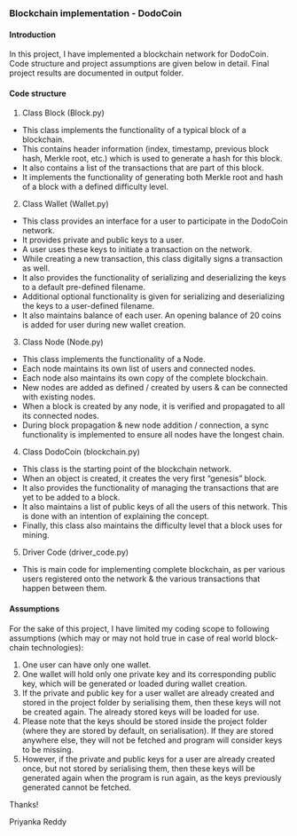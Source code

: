 
### Blockchain implementation - DodoCoin


#### Introduction 

In this project, I have implemented a blockchain network for DodoCoin. Code structure and project assumptions are given below in detail. Final project results are documented in output folder.



#### Code structure

1. Class Block (Block.py) 
  - This class implements the functionality of a typical block of a blockchain. 
  - This contains header information (index, timestamp, previous block hash, Merkle root, etc.) which is used to generate a hash for this block. 
  - It also contains a list of the transactions that are part of this block. 
  - It implements the functionality of generating both Merkle root and hash of a block with a defined difficulty level. 

2. Class Wallet (Wallet.py) 
  - This class provides an interface for a user to participate in the DodoCoin network. 
  - It provides private and public keys to a user. 
  - A user uses these keys to initiate a transaction on the network. 
  - While creating a new transaction, this class digitally signs a transaction as well. 
  - It also provides the functionality of serializing and deserializing the keys to a default   pre-defined filename.
  - Additional optional functionality is given for serializing and deserializing the keys to a user-defined filename.
  - It also maintains balance of each user. An opening balance of 20 coins is added for user during new wallet creation.

3. Class Node (Node.py) 
  - This class implements the functionality of a Node. 
  - Each node maintains its own list of users and connected nodes. 
  - Each node also maintains its own copy of the complete blockchain. 
  - New nodes are added as defined / created by users & can be connected with existing nodes.
  - When a block is created by any node, it is verified and propagated to all its connected nodes.
  - During block propagation & new node addition / connection, a sync functionality is implemented to ensure all nodes have the longest chain.

4. Class DodoCoin (blockchain.py) 
- This class is the starting point of the blockchain network. 
- When an object is created, it creates the very first “genesis” block. 
- It also provides the functionality of managing the transactions that are yet to be added to a block. 
- It also maintains a list of public keys of all the users of this network. This is done with an intention of explaining the concept. 
- Finally, this class also maintains the difficulty level that a block uses for mining. 

5. Driver Code (driver_code.py)
- This is main code for implementing complete blockchain, as per various users registered onto the network & the various transactions that happen between them.

#### Assumptions

For the sake of this project, I have limited my coding scope to following assumptions (which may or may not hold true in case of real world block-chain technologies): 

1. One user can have only one wallet. 
2. One wallet will hold only one private key and its corresponding public key, which will be generated or loaded during wallet creation. 
3. If the private and public key for a user wallet are already created and stored in the project folder by serialising them, then these keys will not be created again. The already stored keys will be loaded for use.
4. Please note that the keys should be stored inside the project folder (where they are stored by default, on serialisation). If they are stored anywhere else, they will not be fetched and program will consider keys to be missing. 
5. However, if the private and public keys for a user are already created once, but not stored by serialising them, then these keys will be generated again when the program is run again, as the keys previously generated cannot be fetched. 



Thanks!

Priyanka Reddy
